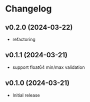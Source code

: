 # Changelog

## v0.2.0 (2024-03-22)

- refactoring

## v0.1.1 (2024-03-21)

- support float64 min/max validation

## v0.1.0 (2024-03-21)

- Initial release
